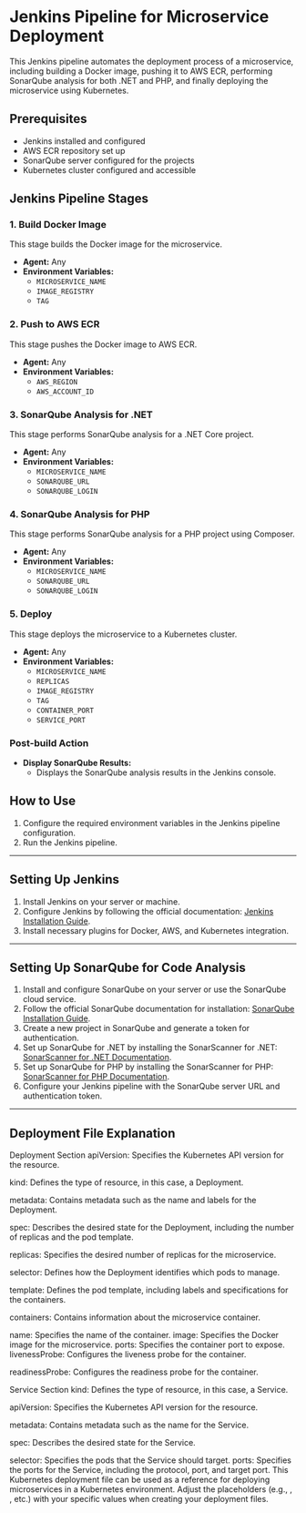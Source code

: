 # Jenkins Pipeline for Microservice Deployment

This Jenkins pipeline automates the deployment process of a microservice, including building a Docker image, pushing it to AWS ECR, performing SonarQube analysis for both .NET and PHP, and finally deploying the microservice using Kubernetes.

## Prerequisites

- Jenkins installed and configured
- AWS ECR repository set up
- SonarQube server configured for the projects
- Kubernetes cluster configured and accessible

## Jenkins Pipeline Stages

### 1. Build Docker Image

This stage builds the Docker image for the microservice.

- **Agent:** Any
- **Environment Variables:**
  - `MICROSERVICE_NAME`
  - `IMAGE_REGISTRY`
  - `TAG`

### 2. Push to AWS ECR

This stage pushes the Docker image to AWS ECR.

- **Agent:** Any
- **Environment Variables:**
  - `AWS_REGION`
  - `AWS_ACCOUNT_ID`

### 3. SonarQube Analysis for .NET

This stage performs SonarQube analysis for a .NET Core project.

- **Agent:** Any
- **Environment Variables:**
  - `MICROSERVICE_NAME`
  - `SONARQUBE_URL`
  - `SONARQUBE_LOGIN`

### 4. SonarQube Analysis for PHP

This stage performs SonarQube analysis for a PHP project using Composer.

- **Agent:** Any
- **Environment Variables:**
  - `MICROSERVICE_NAME`
  - `SONARQUBE_URL`
  - `SONARQUBE_LOGIN`

### 5. Deploy

This stage deploys the microservice to a Kubernetes cluster.

- **Agent:** Any
- **Environment Variables:**
  - `MICROSERVICE_NAME`
  - `REPLICAS`
  - `IMAGE_REGISTRY`
  - `TAG`
  - `CONTAINER_PORT`
  - `SERVICE_PORT`

### Post-build Action

- **Display SonarQube Results:**
  - Displays the SonarQube analysis results in the Jenkins console.

## How to Use

1. Configure the required environment variables in the Jenkins pipeline configuration.
2. Run the Jenkins pipeline.

---

## Setting Up Jenkins

1. Install Jenkins on your server or machine.
2. Configure Jenkins by following the official documentation: [Jenkins Installation Guide](https://www.jenkins.io/doc/book/installing/).
3. Install necessary plugins for Docker, AWS, and Kubernetes integration.

---

## Setting Up SonarQube for Code Analysis

1. Install and configure SonarQube on your server or use the SonarQube cloud service.
2. Follow the official SonarQube documentation for installation: [SonarQube Installation Guide](https://docs.sonarqube.org/latest/setup/get-started-2-minutes/).
3. Create a new project in SonarQube and generate a token for authentication.
4. Set up SonarQube for .NET by installing the SonarScanner for .NET: [SonarScanner for .NET Documentation](https://docs.sonarqube.org/latest/analysis/scan/sonarscanner-for-msbuild/).
5. Set up SonarQube for PHP by installing the SonarScanner for PHP: [SonarScanner for PHP Documentation](https://docs.sonarqube.org/latest/analysis/scan/sonarscanner-for-php/).
6. Configure your Jenkins pipeline with the SonarQube server URL and authentication token.


---

## Deployment File Explanation
Deployment Section
apiVersion: Specifies the Kubernetes API version for the resource.

kind: Defines the type of resource, in this case, a Deployment.

metadata: Contains metadata such as the name and labels for the Deployment.

spec: Describes the desired state for the Deployment, including the number of replicas and the pod template.

replicas: Specifies the desired number of replicas for the microservice.

selector: Defines how the Deployment identifies which pods to manage.

template: Defines the pod template, including labels and specifications for the containers.

containers: Contains information about the microservice container.

name: Specifies the name of the container.
image: Specifies the Docker image for the microservice.
ports: Specifies the container port to expose.
livenessProbe: Configures the liveness probe for the container.

readinessProbe: Configures the readiness probe for the container.

Service Section
kind: Defines the type of resource, in this case, a Service.

apiVersion: Specifies the Kubernetes API version for the resource.

metadata: Contains metadata such as the name for the Service.

spec: Describes the desired state for the Service.

selector: Specifies the pods that the Service should target.
ports: Specifies the ports for the Service, including the protocol, port, and target port.
This Kubernetes deployment file can be used as a reference for deploying microservices in a Kubernetes environment. Adjust the placeholders (e.g., <microservice-name>, <replicas>, etc.) with your specific values when creating your deployment files.
